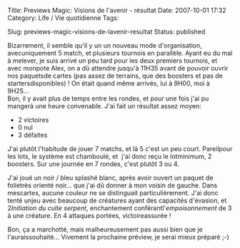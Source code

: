 Title: Previews Magic: Visions de l'avenir - résultat
Date: 2007-10-01 17:32
Category: Life / Vie quotidienne
Tags:

Slug: previews-magic-visions-de-lavenir-resultat
Status: published

Bizarrement, il semble qu'il y un un nouveau mode d'organisation, avecuniquement 5 match, et plusieurs tournois en parallèle. Ayant eu du mal à melever, je suis arrivé un peu tard pour les deux premiers tournois, et avec monpote Alex, on a dû attendre jusqu'à 11H35 avant de pouvoir ouvrir nos paquetsde cartes (pas assez de terrains, que des boosters et pas de startersdisponibles) ! On était quand même arrivés, lui à 9H00, moi à 9H25...  
Bon, il y avait plus de temps entre les rondes, et pour une fois j'ai pu mangerà une heure convenable. J'ai fait un résultat assez moyen:

-   2 victoires
-   0 nul
-   3 défaites

J'ai plutôt l'habitude de jouer 7 matchs, et là 5 c'est un peu court. Pareilpour les lots, le système est chamboulé, et  j'ai donc reçu le lotminimum, 2 boosters. Sur une journée en 7 rondes, c'est plutôt 3 ou 4.  
  
J'ai joué un noir / bleu splashé blanc, après avoir ouvert un paquet de folietrès orienté noir... que j'ai dû donner à mon voisin de gauche. Dans mescartes, aucune couleur ne se distinguait particulièrement. J'ai donc tenté unjeu avec beaucoup de créatures ayant des capacités d'évasion, et 2*Initiation du culte serpent*, enchantement conférantl'*empoisonnement* de 3 à une créature. En 4 attaques portées, victoireassurée !  
  
Bon, ça a marchotté, mais malheureusement pas aussi bien que je l'auraissouhaité... Vivement la prochaine préview, je serai mieux préparé ;-)
